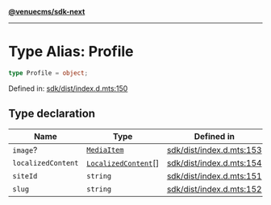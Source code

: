 [**@venuecms/sdk-next**](../Index.md)

***

# Type Alias: Profile

```ts
type Profile = object;
```

Defined in: [sdk/dist/index.d.mts:150](https://github.com/venuecms/sdk/blob/fbf02bcc9fd4a34da75d81536c54bdc995edf6c4/packages/sdk/dist/index.d.mts#L150)

## Type declaration

| Name | Type | Defined in |
| ------ | ------ | ------ |
| <a id="image"></a> `image`? | [`MediaItem`](MediaItem.md) | [sdk/dist/index.d.mts:153](https://github.com/venuecms/sdk/blob/fbf02bcc9fd4a34da75d81536c54bdc995edf6c4/packages/sdk/dist/index.d.mts#L153) |
| <a id="localizedcontent"></a> `localizedContent` | [`LocalizedContent`](LocalizedContent.md)[] | [sdk/dist/index.d.mts:154](https://github.com/venuecms/sdk/blob/fbf02bcc9fd4a34da75d81536c54bdc995edf6c4/packages/sdk/dist/index.d.mts#L154) |
| <a id="siteid"></a> `siteId` | `string` | [sdk/dist/index.d.mts:151](https://github.com/venuecms/sdk/blob/fbf02bcc9fd4a34da75d81536c54bdc995edf6c4/packages/sdk/dist/index.d.mts#L151) |
| <a id="slug"></a> `slug` | `string` | [sdk/dist/index.d.mts:152](https://github.com/venuecms/sdk/blob/fbf02bcc9fd4a34da75d81536c54bdc995edf6c4/packages/sdk/dist/index.d.mts#L152) |
